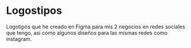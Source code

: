 # Logostipos
Logotipos que he creado en Figma para mis 2 negocios en redes sociales que tengo, asi como algunos diseños para las mismas redes como instagram.
